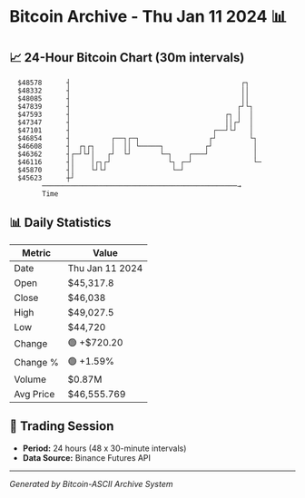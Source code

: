 # Bitcoin Archive - Thu Jan 11 2024 📊

## 📈 24-Hour Bitcoin Chart (30m intervals)

```
  $48578      ┤                                          ┌┐    
  $48332      ┤                                          ││    
  $48085      ┤                                          ││    
  $47839      ┤                                         ┌┘└┐   
  $47593      ┤                                      ┌┐ │  │   
  $47347      ┤                                      ││┌┘  │   
  $47101      ┤                                   ┌──┘└┘   │   
  $46854      ┤          ┌──┐┌─┐                 ┌┘        └┐  
  $46608      ┤  ┌┐┌┐    │  ││ └─────┐          ┌┘          │  
  $46362      ┤┌─┘└┘│   ┌┘  └┘       └─┐    ┌───┘           │  
  $46116      ┤│    │┌┐┌┘              └┐ ┌─┘               └─ 
  $45870      ┤│    └┘└┘                └─┘                    
  $45623      ┼┘                                               
        ────────────────────────────────────────────────→
        Time
```

## 📊 Daily Statistics

| Metric | Value |
|--------|-------|
| Date | Thu Jan 11 2024 |
| Open | $45,317.8 |
| Close | $46,038 |
| High | $49,027.5 |
| Low | $44,720 |
| Change | 🟢 +$720.20 |
| Change % | 🟢 +1.59% |
| Volume | $0.87M |
| Avg Price | $46,555.769 |

## 📅 Trading Session

- **Period:** 24 hours (48 x 30-minute intervals)
- **Data Source:** Binance Futures API

---
*Generated by Bitcoin-ASCII Archive System*
